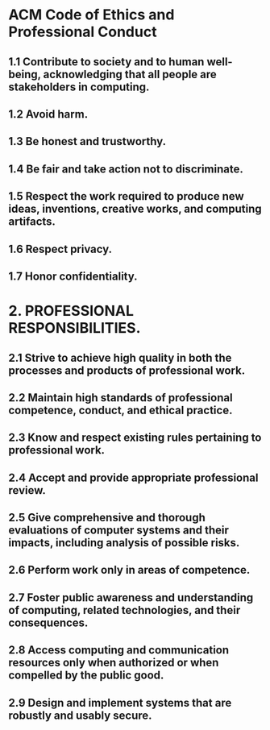 # ACM Code of Ethics and Professional Conduct



## 1.1 Contribute to society and to human well-being, acknowledging that all people are stakeholders in computing.


## 1.2 Avoid harm.

## 1.3 Be honest and trustworthy.

## 1.4 Be fair and take action not to discriminate.

## 1.5 Respect the work required to produce new ideas, inventions, creative works, and computing artifacts.

## 1.6 Respect privacy.

## 1.7 Honor confidentiality.

# 2. PROFESSIONAL RESPONSIBILITIES.

## 2.1 Strive to achieve high quality in both the processes and products of professional work.

## 2.2 Maintain high standards of professional competence, conduct, and ethical practice.

## 2.3 Know and respect existing rules pertaining to professional work.

## 2.4 Accept and provide appropriate professional review.

## 2.5 Give comprehensive and thorough evaluations of computer systems and their impacts, including analysis of possible risks.


## 2.6 Perform work only in areas of competence.

## 2.7 Foster public awareness and understanding of computing, related technologies, and their consequences.

## 2.8 Access computing and communication resources only when authorized or when compelled by the public good.

## 2.9 Design and implement systems that are robustly and usably secure.

